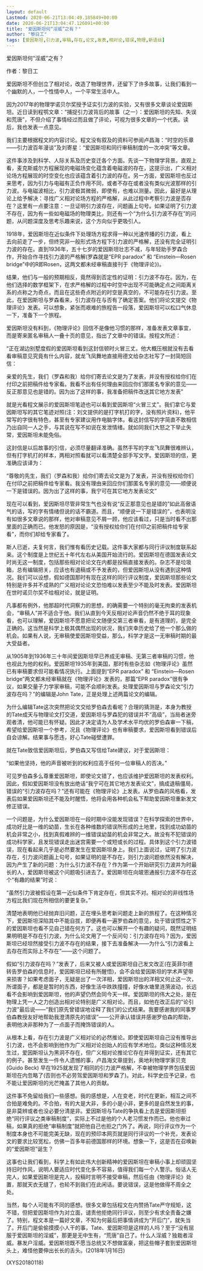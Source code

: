 ```yaml
---
layout: default
Lastmod: 2020-06-21T13:04:49.185849+00:00
date: 2020-06-21T13:04:47.126091+00:00
title: "爱因斯坦何“淫威”之有？"
author: "黎日工"
tags: [爱因斯坦,引力波,审稿,存在,论文,发表,相对论,错误,物理,新语丝]
---
```


爱因斯坦何“淫威”之有？

作者：黎日工

爱因斯坦不但创立了相对论，改造了物理世界，还留下了许多故事，让我们看到一个幽默的人，一个性情中人，一个平常生活中人。

因为2017年的物理学诺贝尔奖授予证实引力波的实验，又有很多文章谈论爱因斯坦。近日读到程鹗文章：“捕捉引力波背后的故事（之一）：爱因斯坦的先知、失误和荒唐”，不但介绍了事情经过而且做了评论，可视为很多文章的一个代表。读后，我也发表一点意见。

我们主要根据程文的内容讨论。程文没有叙及的资料可参阅卢昌海：“时空的乐章——引力波百年漫谈”及刘寄星：“爱因斯坦和同行审稿制度的一次冲突”等文章。

这件事涉及到科学、人际关系及历史变迁各个方面。先谈一下物理学背景。直观上看，麦克斯威尔方程展现的电磁场变化蕴含着电磁波的存在，这提示出，广义相对论场方程展现的时空变化也应该蕴含着引力波的存在。另一方面，爱因斯坦也反过来思考，因为引力与电磁有正负作用不同，或者不存在或者没有类似光波那样的引力波。与电磁波相比，引力波极其微弱，即使有，也难以测量。因此，最好是从理论上给予解决：寻找广义相对论场方程的严格解，从此过程中考察引力波是否存在？这里有一点要注意：一旦证明引力波存在，问题画上句号。如果证明了引力波不存在，因为有一些如电磁场的物理类比，则还有一个“为什么引力波不存在”的问题，从问题深度及思考乐趣来说，这个方向似乎更吸引人。

1918年，爱因斯坦在近似条件下处理场方程求得一种以光速传播的引力波，看上去向前走了一步，但终究非一般形式场方程下引力波的严格解，还没有完全证明引力波的存在。直到1936年，五十七岁的爱因斯坦壮志不减，与年轻助手罗森合作，开始合作寻找引力波的严格解(罗森就是“EPR paradox” 和 “Einstein—Rosen bridge”中的R即Rosen，这两文都未经审稿直接刊于《物理评论》)。

结果，他们与一般的预期相反，竟然得到否定性的证明：引力波不存在。因为，在他们选择的数学框架下，在求严格解的过程中时空中出现不可能确定点之间距离关系的点称之为奇点，而且在这些奇点附近的时空是真空的，不可能存在引力波。至此，在爱因斯坦与罗森看来，引力波存在与否有了确定答案。他们将论文提交《物理评论》发表。可以想象，紧张而艰难的旅程告一段落，爱因斯坦可以松口气休息一下，准备下一个旅程。

爱因斯坦没有料到，《物理评论》回信不是像他习惯的那样，准备发表文章事宜，而是寄来匿名审稿人一叠十页的意见，指出了文章中的错误。按程文所述：

“正在湖边别墅度假的爱因斯坦看到这封信顿时火冒三丈。他大概压根就没有去看看审稿意见究竟有什么内容，就龙飞凤舞地直接用德文给杂志社写了一封简短回信：

亲爱的先生，我们（罗森和我）给你们寄去论文是为了发表，并没有授权给你们在付印之前把稿件给专家看。我看不出有任何理由来回应你们那匿名专家的意见——反正那意见也是错的。因为出了这样的事，我准备把稿件改送其它地方发表”

就是光看程文展示的爱因斯坦笔迹也可以看到爱因斯坦“火冒三丈”。我们拿它与爱因斯坦写的其它笔迹对照(注：刘文提供的是打字机打的字，没有照片资料)，他平常写的字很有特色，甚至有专家建议用作电脑字体。看这封信写的字简直不敢相信乃出自同一人之手，与其说在写不如说在发泄情绪。就如同我们大怒之下举止失常，爱因斯坦未能免俗。

这封信是以后故事的引信，必须尽量翻译准确。虽然手写的字龙飞凤舞很难辨认，但有打字机打的样本，两相对照看就可以看清楚全部手写文字。爱因斯坦的信，更准确应该译为：

“尊敬的先生，我们（罗森和我）给你们寄去论文是为了发表，并没有授权给你们在付印之前把稿件给专家看。我没有理由来回应你们那匿名专家的意见——顺便说一下是错误的。因为出了这样的事，我宁可在其它地方发表论文”

现在可以看到，爱因斯坦尽管非常生气也没有说“反正那意见也是错的”如此高傲语气的话，写的字有情绪但说的话不霸道。而且，“顺便说一下是错误的”，也表明没有如很多文章说的那样，他对审稿意见不屑一顾，他应该看过，只是当时看不出那里面的正确而已。他发怒的原因是，“没有授权给你们在付印之前把稿件给专家看”，而你们却给专家看了。

斯人已逝，夫复何言，我们惟有看历史记载。这件事大家都与同行评议制度联系起来。这个制度是上世纪五十年代左右从美国开始流行的。爱因斯坦在德国发表论文时尚无这一制度，包括那些相对论论文在内都是投稿直接发表的。杂志不是垃圾箱，总有编辑把关，应该也有退稿或不予发表的，但爱因斯坦从没有遇到这种情况。我们可以设想，假如德国那时有现在这样的同行评议制度，爱因斯坦那些论文特别是许多并不成熟的广义相对论论文恐怕难以发表至少不能及时发表。爱因斯坦在世时诺贝尔奖不给相对论，就是证明。

凡事都有例外，他那超时代洞察力的思想，的确需要一个特别的毫无拘束的发表机会，“审稿人”并不适合于他。我们从直到今天反相对论声音仍然不绝于耳的现象看，也可以理解，爱因斯坦不愿意把论文随便交第三者审看，是有道理的，是完全正确的。这当然是科学上极其偶然出现的状况，我们庆幸历史给了他一个那么做的机会。如果有人说，无审稿使爱因斯坦受益，那么，科学才是这一无审稿时期的最大受益者。

从1905年到1936年三十年间爱因斯坦早已养成无审稿、无第三者审稿的习惯，他也视此为他的权利。爱因斯坦1935年到美国，那时有些杂志如《物理评论》虽然已有审稿要求但可能看情况执行。上面提到“EPR paradox” 和 “Einstein—Rosen bridge”两文都未经审稿就在《物理评论》发表的，那篇“EPR paradox”很有争议，如果交量子力学家审稿，可能不会顺利发表。处理爱因斯坦与罗森论文“引力波存在吗？”的编辑是John Tate，正是处理上述两篇论文的编辑。

为什么编辑Tate这次突然把论文交给罗伯森去看呢？合理的猜测是，本身为教授的Tate成天与物理论文打交道，爱因斯坦与罗森犯的错误并不“高级”，当局者迷旁观者清，他可能已有怀疑。因此才决定请为人及学术水平均优的罗伯森审一下稿，希望给爱因斯坦一个参考，况且《物理评论》也有审稿要求，爱因斯坦看到错误后自会谅解。结果事与愿违，好心Tate碰壁遭罪。

就在Tate致信爱因斯坦后，罗伯森又写信给Tate建议，对于爱因斯坦：

“如果他坚持，他的声音被听到的权利应高于任何一位审稿人的否决。”

可见罗伯森多么尊重爱因斯坦，即使论文错了，也应该维护爱因斯坦的发表权利。因此，假如爱因斯坦没有放出绝话“我宁可在其它地方发表论文”，搞成退稿僵局，错误的“引力波存在吗？”还有可能在《物理评论》上发表。从罗伯森的风格看，发表后如果爱因斯坦还不能及时醒悟，他将会用各种机会私下帮助爱因斯坦重新发文修正错误。

一个问题是，为什么爱因斯坦在一段时期中没能发现错误？在科学探索的世界中，成功好比是一维的幼苗，生长在各种维数的错误所形成的土地里，找到成功幼苗的机会非常之小，找到真假难辨的一维错误幼苗的机会非常之大。故没有不犯错误的成功科学家，且发现错误走出迷宫需要一个或短或长的过程。具体到这个引力波错误，现在看起来几乎是必然要发生在爱因斯坦身上。我们上面说过，证明了引力波存在，引力波问题画上句号，如果证明的是不存在，则引力波问题依然没有解决，因为产生了新的问题：为什么引力波不存在？作为第一个开始研究引力波并为时最长的人，爱因斯坦被这个问题吸引进去了。爱因斯坦在向玻恩通报引力波不存在这个“有趣的结果”时说：

“虽然引力波被假设在第一近似条件下肯定存在，但其实不对。相对论的非线性场方程比我们现在所相信的要更复杂。”

清楚地表明他已经抛弃旧问题，正在埋头思考新问题走上新的旅程了。在这种情况下，爱因斯坦深陷其中不能自拔，即便再看一遍罗伯森的意见，处于错误惯性之下的爱因斯坦也看不见自己错在何方了。这也可以解开一个有趣的疑问，既然证明结果明明是不存在引力波，为什么论文用了一个反问句：引力波存在吗？因为，爱因斯坦已经坦然接受引力波不存在的结果，接下去准备解决——为什么“引力波看上去存在而实际上不存在”——这个问题了。

假如“引力波存在吗？”发表了，后来又被人或爱因斯坦自己发文改正(在英菲尔德转告罗伯森的信息时，爱因斯坦已经有所醒悟)，会不会给爱因斯坦的学术声望带来损害？如果考虑面子，无疑是出了一次洋相，爱因斯坦出的洋相又何止这一次，所谓面子，都是是暂时的东西，好像生活中跌跌撞撞，好像水塘里涟漪波动，长远看不会影响到爱因斯坦，他的声望仍然会同今天一样。爱因斯坦的伟大之处，是在物理上凭一人之力创造出相对论特别是广义相对论。而且，如他在改正后的“论引力波”最后说——“我们原先曾错误地诠释了我们的公式结果。我要感谢我的同事罗伯森教授友好地帮助我澄清原先的错误”——公开承认错误并感谢罗伯森的帮助，表明他决非那种为了一点面子而掩饰错误的人。

从根本上看，存在引力波是广义相对论的必然推论。即使爱因斯坦自己没有推导出引力波，也不会影响到他作为广义相对论创始人的应有学术地位。类似这种情况发生过，爱因斯坦认为黑洞不存在，但广义相对论推论它存在并得到证实，还有其它的例子。甚至发生一件令人遗憾的事，卢昌海文章提到，奥地利物理学家贝克(Guido Beck) 早在1925就发现了相同的引力波严格解，不幸被物理学界包括爱因斯坦在内忽略了(否则也不必劳驾爱因斯坦和罗森了)。对此，科学史应予记录，也不能让爱因斯坦的光芒掩盖了其他人的贡献。

这件事不免留给我们一些感想。我的感想是，人在变老，时代在更新，相互之间不合拍是难免的。不合拍，有的大是大非，多的小是小非，更多的是自然发生的事，是非莫辨或者也没必要分清是非。爱因斯坦与Tate的争执看上去是爱因斯坦拒绝“同行评议之类审稿制度”，实际上不过是他的个人老习惯发作而已。他也审过稿，如果真的拒绝“审稿制度”就把他自己也拒之门外了。再说，同行评议作为一个制度本身也不可能完美无缺，现在的预印本网页就是同行评议的一个补充，发表论文的要求比较宽松，仿佛一百多年前德国那样的环境。想象一下，这是否在召唤新的“爱因斯坦”诞生？

这事也让我们看到，科学上有如此伟大创新精神的爱因斯坦在审稿小事上却顽固坚持旧时作风，说明人要适应时代变化多不容易，值得我们每一个人警示。俗话人无完人，如果爱因斯坦是完人，投稿时言明不接受审稿，然后任由《物理评论》处置，那就天衣无缝了，也轮不到我们在此闲话。要说错误，这是他做得不周全之处。

当然，每个人可能有不同的感想。很多文章包括程文在内赞扬Tate严守规矩，这不错，但把爱因斯坦作为对立面，谴责他拒绝同行评议，则至少有求全责备之嫌了。特别，程文本是一篇好文章，不知为何最后把事情讲成为“开后门”，就失当了。开后门是偷偷摸摸小人干的事，Tate、爱因斯坦是这样的人吗？至于“没有屈服于爱因斯坦的淫威”，那更是无中生有，“荒唐”自己了。什么人淫威？独栽者淫威。暴发户淫威。爱因斯坦既不愿当总统又不想做富豪，把这些帽子套到爱因斯坦头上，难怪他要伸出长长的舌头。(2018年1月16日)

(XYS20180118)

